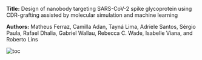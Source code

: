 
**Title:** Design of nanobody targeting SARS-CoV-2 spike glycoprotein using CDR-grafting assisted by molecular simulation and machine learning

**Authors:** Matheus Ferraz, Camilla Adan, Tayná Lima, Adriele Santos, Sérgio Paula, Rafael Dhalia, Gabriel Wallau, Rebecca C. Wade, Isabelle Viana, and Roberto Lins

![toc](https://github.com/user-attachments/assets/3bbfd0b6-b35c-4298-a9d8-716d76058363)

